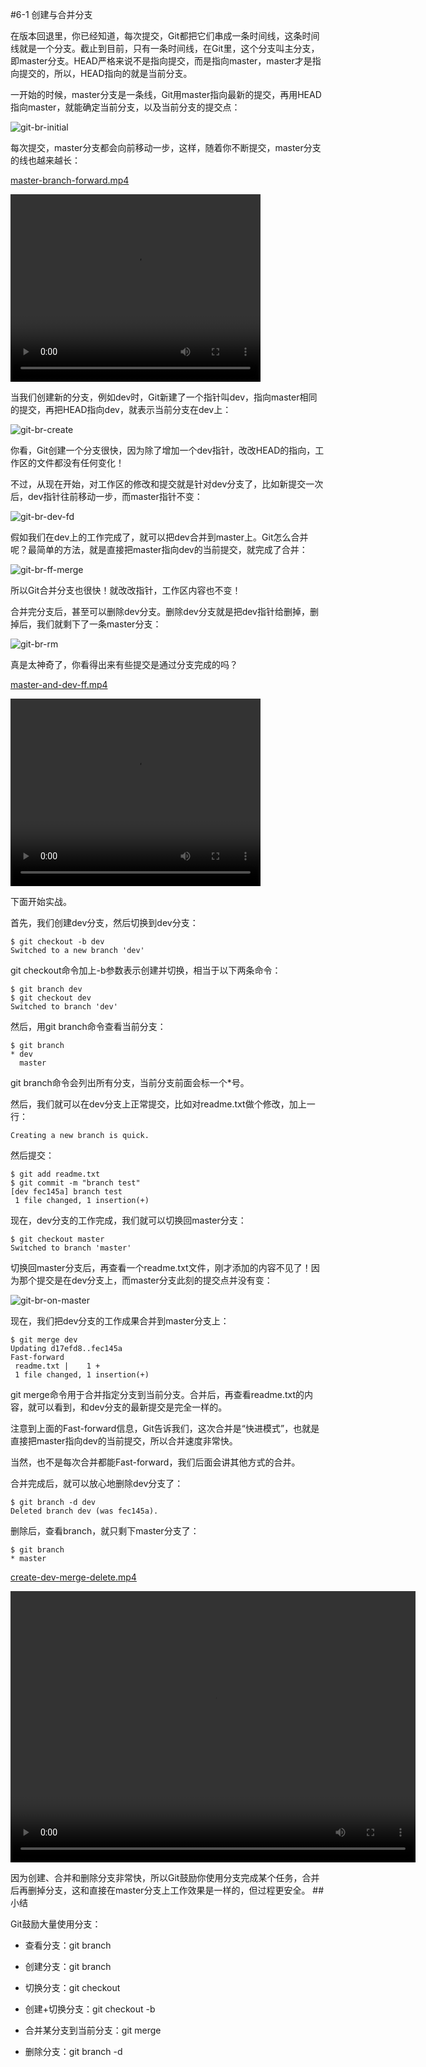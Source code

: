 #6-1 创建与合并分支

在版本回退里，你已经知道，每次提交，Git都把它们串成一条时间线，这条时间线就是一个分支。截止到目前，只有一条时间线，在Git里，这个分支叫主分支，即master分支。HEAD严格来说不是指向提交，而是指向master，master才是指向提交的，所以，HEAD指向的就是当前分支。

一开始的时候，master分支是一条线，Git用master指向最新的提交，再用HEAD指向master，就能确定当前分支，以及当前分支的提交点：

![git-br-initial](../image/chapter6/6-1-1.jpg)

每次提交，master分支都会向前移动一步，这样，随着你不断提交，master分支的线也越来越长：

[master-branch-forward.mp4](http://github.liaoxuefeng.com/sinaweibopy/video/master-branch-forward.mp4)

<video controls="" height="300" width="400">
<source src="../video/chapter6/master-branch-forward.mp4">
<source src="http://github.liaoxuefeng.com/sinaweibopy/video/master-branch-forward.mp4">
</video>

当我们创建新的分支，例如dev时，Git新建了一个指针叫dev，指向master相同的提交，再把HEAD指向dev，就表示当前分支在dev上：

![git-br-create](../image/chapter6/6-1-2.jpg)

你看，Git创建一个分支很快，因为除了增加一个dev指针，改改HEAD的指向，工作区的文件都没有任何变化！

不过，从现在开始，对工作区的修改和提交就是针对dev分支了，比如新提交一次后，dev指针往前移动一步，而master指针不变：

![git-br-dev-fd](../image/chapter6/6-1-3.jpg)

假如我们在dev上的工作完成了，就可以把dev合并到master上。Git怎么合并呢？最简单的方法，就是直接把master指向dev的当前提交，就完成了合并：

![git-br-ff-merge](../image/chapter6/6-1-4.jpg)

所以Git合并分支也很快！就改改指针，工作区内容也不变！

合并完分支后，甚至可以删除dev分支。删除dev分支就是把dev指针给删掉，删掉后，我们就剩下了一条master分支：

![git-br-rm](../image/chapter6/6-1-5.jpg)

真是太神奇了，你看得出来有些提交是通过分支完成的吗？

[master-and-dev-ff.mp4](http://github.liaoxuefeng.com/sinaweibopy/video/master-and-dev-ff.mp4)

<video controls="" height="300" width="400">
<source src="../video/chapter6/master-and-dev-ff.mp4">
<source src="http://github.liaoxuefeng.com/sinaweibopy/video/master-and-dev-ff.mp4">
</video>

下面开始实战。

首先，我们创建dev分支，然后切换到dev分支：

	$ git checkout -b dev
	Switched to a new branch 'dev'

git checkout命令加上-b参数表示创建并切换，相当于以下两条命令：

	$ git branch dev
	$ git checkout dev
	Switched to branch 'dev'

然后，用git branch命令查看当前分支：

	$ git branch
	* dev
	  master

git branch命令会列出所有分支，当前分支前面会标一个*号。

然后，我们就可以在dev分支上正常提交，比如对readme.txt做个修改，加上一行：

	Creating a new branch is quick.

然后提交：

	$ git add readme.txt 
	$ git commit -m "branch test"
	[dev fec145a] branch test
	 1 file changed, 1 insertion(+)

现在，dev分支的工作完成，我们就可以切换回master分支：

	$ git checkout master
	Switched to branch 'master'

切换回master分支后，再查看一个readme.txt文件，刚才添加的内容不见了！因为那个提交是在dev分支上，而master分支此刻的提交点并没有变：

![git-br-on-master](../image/chapter6/6-1-6.jpg)

现在，我们把dev分支的工作成果合并到master分支上：

	$ git merge dev
	Updating d17efd8..fec145a
	Fast-forward
	 readme.txt |    1 +
	 1 file changed, 1 insertion(+)

git merge命令用于合并指定分支到当前分支。合并后，再查看readme.txt的内容，就可以看到，和dev分支的最新提交是完全一样的。

注意到上面的Fast-forward信息，Git告诉我们，这次合并是“快进模式”，也就是直接把master指向dev的当前提交，所以合并速度非常快。

当然，也不是每次合并都能Fast-forward，我们后面会讲其他方式的合并。

合并完成后，就可以放心地删除dev分支了：

	$ git branch -d dev
	Deleted branch dev (was fec145a).

删除后，查看branch，就只剩下master分支了：

	$ git branch
	* master

[create-dev-merge-delete.mp4](http://github.liaoxuefeng.com/sinaweibopy/video/create-dev-merge-delete.mp4)

<video controls="" height="434" width="648">
<source src="../video/chapter6/create-dev-merge-delete.mp4">
<source src="http://github.liaoxuefeng.com/sinaweibopy/video/create-dev-merge-delete.mp4">
</video>

因为创建、合并和删除分支非常快，所以Git鼓励你使用分支完成某个任务，合并后再删掉分支，这和直接在master分支上工作效果是一样的，但过程更安全。
##小结

Git鼓励大量使用分支：

- 查看分支：git branch

- 创建分支：git branch <name>

- 切换分支：git checkout <name>

- 创建+切换分支：git checkout -b <name>

- 合并某分支到当前分支：git merge <name>

- 删除分支：git branch -d <name>
